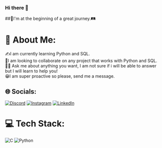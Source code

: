 ### Hi there 👋
##🧭I'm at the beginning of a great journey.🛤️
# 💫 About Me:
✍I am currently learning Python and SQL.<br>🤝I am looking to collaborate on any project that works with Python and SQL.<br>🤔💭 Ask me about anything you want, I am not sure if i will be able to answer but I will learn to help you!<br>😁I am super proactive so please, send me a message.

## 🌐 Socials:
[![Discord](https://img.shields.io/badge/Discord-%237289DA.svg?logo=discord&logoColor=white)](https://discord.gg/bergzera606#6512) [![Instagram](https://img.shields.io/badge/Instagram-%23E4405F.svg?logo=Instagram&logoColor=white)](https://instagram.com/https://www.instagram.com/lucas_t_berr/) [![LinkedIn](https://img.shields.io/badge/LinkedIn-%230077B5.svg?logo=linkedin&logoColor=white)](https://linkedin.com/in/https://www.linkedin.com/in/lucasberr/) 

# 💻 Tech Stack:
![C](https://img.shields.io/badge/c-%2300599C.svg?style=for-the-badge&logo=c&logoColor=white) ![Python](https://img.shields.io/badge/python-3670A0?style=for-the-badge&logo=python&logoColor=ffdd54)

